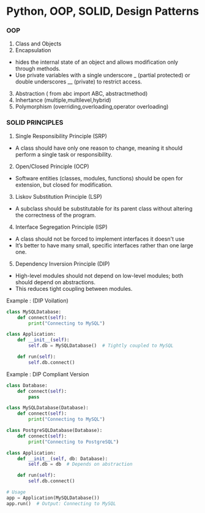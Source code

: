 # Python, OOP, SOLID, Design Patterns 

### OOP 

1. Class and Objects 
2. Encapsulation
  - hides the internal state of an object and allows modification only through methods.
  - Use private variables with a single underscore _ (partial protected) or double underscores __ (private) to restrict access.
3. Abstraction ( from abc import ABC, abstractmethod)
4. Inhertance (multiple,multilevel,hybrid)
5. Polymorphism (overriding,overloading,operator overloading)



### SOLID PRINCIPLES 

1. Single Responsibility Principle (SRP)
- A class should have only one reason to change, meaning it should perform a single task or responsibility.

2. Open/Closed Principle (OCP)
- Software entities (classes, modules, functions) should be open for extension, but closed for modification.

3. Liskov Substitution Principle (LSP)
- A subclass should be substitutable for its parent class without altering the correctness of the program.

4. Interface Segregation Principle (ISP)
- A class should not be forced to implement interfaces it doesn't use
- It’s better to have many small, specific interfaces rather than one large one.

5. Dependency Inversion Principle (DIP)
- High-level modules should not depend on low-level modules; both should depend on abstractions.
- This reduces tight coupling between modules.

Example : (DIP Voilation)
```py
class MySQLDatabase:
    def connect(self):
        print("Connecting to MySQL")

class Application:
    def __init__(self):
        self.db = MySQLDatabase()  # Tightly coupled to MySQL

    def run(self):
        self.db.connect()
```
Example : DIP Compliant Version
```py
class Database:
    def connect(self):
        pass

class MySQLDatabase(Database):
    def connect(self):
        print("Connecting to MySQL")

class PostgreSQLDatabase(Database):
    def connect(self):
        print("Connecting to PostgreSQL")

class Application:
    def __init__(self, db: Database):
        self.db = db  # Depends on abstraction

    def run(self):
        self.db.connect()

# Usage
app = Application(MySQLDatabase())
app.run()  # Output: Connecting to MySQL
```
